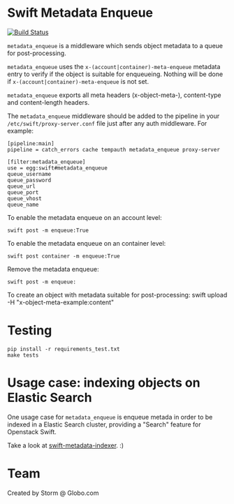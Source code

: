 # Swift Metadata Enqueue

[![Build Status](https://travis-ci.org/globocom/swift-metadata-enqueue.svg?branch=master)](https://travis-ci.org/globocom/swift-metadata-enqueue)

``metadata_enqueue`` is a middleware which sends object metadata to a
queue for post-processing.

``metadata_enqueue`` uses the ``x-(account|container)-meta-enqueue``
metadata entry to verify if the object is suitable for enqueueing. Nothing
will be done if ``x-(account|container)-meta-enqueue`` is not set.

``metadata_enqueue`` exports all meta headers (x-object-meta-), content-type and
content-length headers.

The ``metadata_enqueue`` middleware should be added to the pipeline in your
``/etc/swift/proxy-server.conf`` file just after any auth middleware.
For example:

    [pipeline:main]
    pipeline = catch_errors cache tempauth metadata_enqueue proxy-server

    [filter:metadata_enqueue]
    use = egg:swift#metadata_enqueue
    queue_username
    queue_password
    queue_url
    queue_port
    queue_vhost
    queue_name

To enable the metadata enqueue on an account level:

    swift post -m enqueue:True

To enable the metadata enqueue on an container level:

    swift post container -m enqueue:True

Remove the metadata enqueue:

    swift post -m enqueue:

To create an object with metadata suitable for post-processing:
    swift upload <container> <file> -H "x-object-meta-example:content"

# Testing

    pip install -r requirements_test.txt
    make tests

# Usage case: indexing objects on Elastic Search

One usage case for ``metadata_enqueue`` is enqueue metada in order to be indexed in a Elastic Search cluster, providing a "Search" feature for Openstack Swift. 

Take a look at [swift-metadata-indexer](https://github.com/globocom/swift-metadata-indexer). :)

# Team

Created by Storm @ Globo.com

